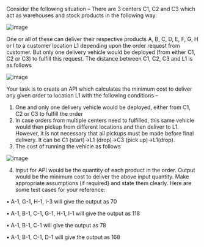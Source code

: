 Consider the following situation –
There are 3 centers C1, C2 and C3 which act as warehouses and stock products in the following way:

![image](https://user-images.githubusercontent.com/54151678/120376779-e526a780-c339-11eb-86d5-c07c66ef227a.png)

One or all of these can deliver their respective products A, B, C, D, E, F, G, H or I to a customer location L1
depending upon the order request from customer. But only one delivery vehicle would be deployed (from
either C1, C2 or C3) to fulfill this request.
The distance between C1, C2, C3 and L1 is as follows

![image](https://user-images.githubusercontent.com/54151678/120376623-bc061700-c339-11eb-93a7-a753f74f9984.png)

Your task is to create an API which calculates the minimum cost to deliver any given order to location L1 with
the following conditions –
1. One and only one delivery vehicle would be deployed, either from C1, C2 or C3 to fulfill the order
2. In case orders from multiple centers need to fulfilled, this same vehicle would then pickup from different
locations and then deliver to L1. However, it is not necessary that all pickups must be made before final
delivery. It can be C1 (start)->L1 (drop)->C3 (pick up)->L1(drop).
3. The cost of running the vehicle as follows

![image](https://user-images.githubusercontent.com/54151678/120376962-1e5f1780-c33a-11eb-9e7f-55d6ca636796.png)

4. Input for API would be the quantity of each product in the order. Output would be the minimum cost to
deliver the above input quantity.
Make appropriate assumptions (if required) and state them clearly.
Here are some test cases for your reference:

• A-1, G-1, H-1, I-3 will give the output as 70

• A-1, B-1, C-1, G-1, H-1, I-1 will give the output as 118

• A-1, B-1, C-1 will give the output as 78

• A-1, B-1, C-1, D-1 will give the output as 168
